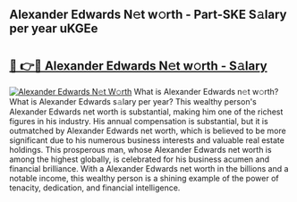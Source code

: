## Alexander Edwards N𝚎t w𝚘rth - Part-SKE S𝚊lary per year uKGEe

# <h2><a href="http://gc0t9q.nevu.top/?p=Alexander+Edwards">🔗 👉🔴 Alexander Edwards N𝚎t w𝚘rth - S𝚊lary</a></h2>

[![Alexander Edwards N𝚎t W𝚘rth](https://i.imgur.com/Oavwk0R.jpeg)](http://gc0t9q.nevu.top/?p=Alexander+Edwards)
What is Alexander Edwards n𝚎t w𝚘rth? What is Alexander Edwards s𝚊lary per year?
This wealthy person's Alexander Edwards net worth is substantial, making him one of the richest figures in his industry. His annual compensation is substantial, but it is outmatched by Alexander Edwards net worth, which is believed to be more significant due to his numerous business interests and valuable real estate holdings. This prosperous man, whose Alexander Edwards net worth is among the highest globally, is celebrated for his business acumen and financial brilliance. With a Alexander Edwards net worth in the billions and a notable income, this wealthy person is a shining example of the power of tenacity, dedication, and financial intelligence.

